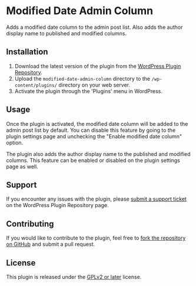 # Modified Date Admin Column

Adds a modified date column to the admin post list. Also adds the author display name to published and modified columns.

## Installation

1. Download the latest version of the plugin from the [WordPress Plugin Repository](https://wordpress.org/plugins/modified-date-admin-column/).
2. Upload the `modified-date-admin-column` directory to the `/wp-content/plugins/` directory on your web server.
3. Activate the plugin through the 'Plugins' menu in WordPress.

## Usage

Once the plugin is activated, the modified date column will be added to the admin post list by default. You can disable this feature by going to the plugin settings page and unchecking the "Enable modified date column" option.

The plugin also adds the author display name to the published and modified columns. This feature can be enabled or disabled on the plugin settings page as well.

## Support

If you encounter any issues with the plugin, please [submit a support ticket](https://wordpress.org/support/plugin/modified-date-admin-column/) on the WordPress Plugin Repository page.

## Contributing

If you would like to contribute to the plugin, feel free to [fork the repository on GitHub](https://github.com/a8cteam51/modified-date-admin-column) and submit a pull request.

## License

This plugin is released under the [GPLv2 or later](https://www.gnu.org/licenses/gpl-2.0.html) license.
